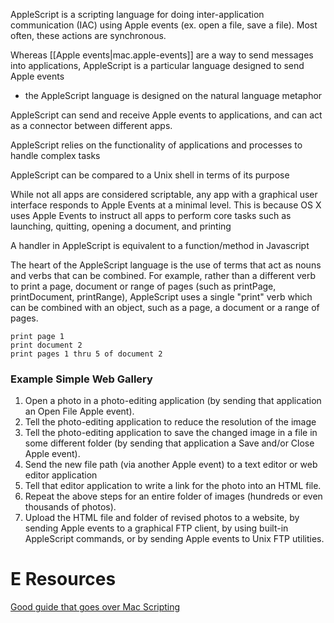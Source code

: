 
AppleScript is a scripting language for doing inter-application communication (IAC) using Apple events (ex. open a file, save a file). Most often, these actions are synchronous.

Whereas [[Apple events|mac.apple-events]] are a way to send messages into applications, AppleScript is a particular language designed to send Apple events
- the AppleScript language is designed on the natural language metaphor

AppleScript can send and receive Apple events to applications, and can act as a connector between different apps.

AppleScript relies on the functionality of applications and processes to handle complex tasks

AppleScript can be compared to a Unix shell in terms of its purpose

While not all apps are considered scriptable, any app with a graphical user interface responds to Apple Events at a minimal level. This is because OS X uses Apple Events to instruct all apps to perform core tasks such as launching, quitting, opening a document, and printing

A handler in AppleScript is equivalent to a function/method in Javascript

The heart of the AppleScript language is the use of terms that act as nouns and verbs that can be combined. For example, rather than a different verb to print a page, document or range of pages (such as printPage, printDocument, printRange), AppleScript uses a single "print" verb which can be combined with an object, such as a page, a document or a range of pages.
```
print page 1
print document 2
print pages 1 thru 5 of document 2
```

### Example Simple Web Gallery
1. Open a photo in a photo-editing application (by sending that application an Open File Apple event).
2. Tell the photo-editing application to reduce the resolution of the image
3. Tell the photo-editing application to save the changed image in a file in some different folder (by sending that application a Save and/or Close Apple event).
4. Send the new file path (via another Apple event) to a text editor or web editor application
5. Tell that editor application to write a link for the photo into an HTML file.
6. Repeat the above steps for an entire folder of images (hundreds or even thousands of photos).
7. Upload the HTML file and folder of revised photos to a website, by sending Apple events to a graphical FTP client, by using built-in AppleScript commands, or by sending Apple events to Unix FTP utilities.

# E Resources
[Good guide that goes over Mac Scripting](https://developer.apple.com/library/archive/documentation/LanguagesUtilities/Conceptual/MacAutomationScriptingGuide/index.html#//apple_ref/doc/uid/TP40016239-CH56-SW1)
